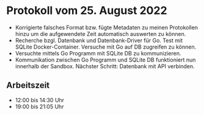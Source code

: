 # Protokoll vom 25. August 2022
- Korrigierte falsches Format bzw. fügte Metadaten zu meinen Protokollen hinzu um die aufgewendete Zeit automatisch auswerten zu können. 
- Recherche bzgl. Datenbank und Datenbank-Driver für Go. Test mit SQLite Docker-Container. Versuche mit Go auf DB zugreifen zu können.
- Versuchte mittels Go Programm mit SQLite DB zu kommunizieren.
- Kommunikation zwischen Go Programm und SQLite DB funktioniert nun innerhalb der Sandbox. Nächster Schritt: Datenbank mit API verbinden.

## Arbeitszeit
<!-- { "progress": true, "date": ["22/08/25"] } -->
- 12:00 bis 14:30 Uhr
- 19:00 bis 21:05 Uhr
<!-- { "progress": false } -->